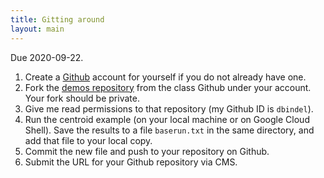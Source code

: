 ```yaml
---
title: Gitting around
layout: main
---
```


Due 2020-09-22.

1.  Create a [Github](https://github.com/) account for yourself if you
    do not already have one.
2.  Fork the [demos repository](https://github.com/cs5220-f20/demos)
    from the class Github under your account.  Your fork should be
    private.
3.  Give me read permissions to that repository (my Github ID is `dbindel`).
4.  Run the centroid example (on your local machine or on Google Cloud
    Shell).  Save the results to a file `baserun.txt` in the same
    directory, and add that file to your local copy.
5.  Commit the new file and push to your repository on Github.
6.  Submit the URL for your Github repository via CMS.
